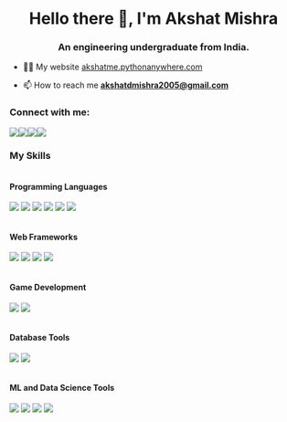 <h1 align="center">Hello there 👋, I'm Akshat Mishra</h1>
<h3 align="center">An engineering undergraduate from India.</h3>

- 👨‍💻 My website [akshatme.pythonanywhere.com](akshatme.pythonanywhere.com)

- 📫 How to reach me **akshatdmishra2005@gmail.com**

<h3 align="left">Connect with me:</h3>
<p style="display:flex; " align="left">
  <a href="https://www.linkedin.com/in/akshat--mishra" target="_blank"><img src="https://img.shields.io/badge/LinkedIn-0077B5?style=for-the-badge&logo=linkedin&logoColor=white" height:40px width:40px></a>
  <a href="https://twitter.com/imAkshatMishra" target="_blank"><img src="https://img.shields.io/badge/Twitter-1DA1F2?style=for-the-badge&logo=twitter&logoColor=white" height:40px width:40px></a>
  <a href="https://www.hackerrank.com/profile/akshatdmishra201" target="_blank"><img src="https://img.shields.io/badge/-Hackerrank-2EC866?style=for-the-badge&logo=HackerRank&logoColor=white" height:40px width:40px></a>
  <a href="https://leetcode.com/_Akshat2005_/" target="_blank"><img src="https://img.shields.io/badge/-LeetCode-FFA116?style=for-the-badge&logo=LeetCode&logoColor=black" height:40px width:40px></a>
</p>

<h3 align="left">My Skills</h3>
<p  style="display:flex;" align="left">
  <h4 align="left">Programming Languages</h4>
  <img src="https://img.shields.io/badge/C-00599C?style=for-the-badge&logo=c&logoColor=white" height:40px width:40px>
  <img src="https://img.shields.io/badge/C%2B%2B-00599C?style=for-the-badge&logo=c%2B%2B&logoColor=white" height:40px width:40px>
  <img src="https://img.shields.io/badge/Python-FFD43B?style=for-the-badge&logo=python&logoColor=blue" height:40px width:40px>
  <img src="https://img.shields.io/badge/JavaScript-323330?style=for-the-badge&logo=javascript&logoColor=F7DF1E" height:40px width:40px>
  <img src="https://img.shields.io/badge/HTML5-E34F26?style=for-the-badge&logo=html5&logoColor=white" height:40px width:40px>
  <img src="https://img.shields.io/badge/CSS3-1572B6?style=for-the-badge&logo=css3&logoColor=white" height:40px width:40px>
</p>

<p style="display:flex;" align="left">
  <h4 align="left">Web Frameworks</h4>
  <img src="https://img.shields.io/badge/Django-092E20?style=for-the-badge&logo=django&logoColor=green" height:40px width:40px>
  <img src="https://img.shields.io/badge/django%20rest-ff1709?style=for-the-badge&logo=django&logoColor=white" height:40px width:40px>
  <img src="https://img.shields.io/badge/React-20232A?style=for-the-badge&logo=react&logoColor=61DAFB" height:40px width:40px>
  <img src="https://img.shields.io/badge/Flask-000000?style=for-the-badge&logo=flask&logoColor=white" height:40px width:40px>
</p>

<p style="display:flex;" align="left">
  <h4 align="left">Game Development</h4>
  <img src="https://img.shields.io/badge/Unity-100000?style=for-the-badge&logo=unity&logoColor=white" height:40px width:40px>
  <img src="https://img.shields.io/badge/-Unreal%20Engine-313131?style=for-the-badge&logo=unreal-engine&logoColor=white" height:40px width:40px>
</p>

<p style="display:flex;" align="left">
  <h4 align="left">Database Tools</h4>
  <img src="https://img.shields.io/badge/PostgreSQL-316192?style=for-the-badge&logo=postgresql&logoColor=white" height:40px width:40px>
  <img src="https://img.shields.io/badge/Sqlite-003B57?style=for-the-badge&logo=sqlite&logoColor=white" height:40px width:40px>
</p>

<p style="display:flex;" align="left">
  <h4 align="left">ML and Data Science Tools</h4>
  <img src="https://img.shields.io/badge/TensorFlow-FF6F00?style=for-the-badge&logo=tensorflow&logoColor=white" height:40px width:40px>
  <img src="https://img.shields.io/badge/PyTorch-EE4C2C?style=for-the-badge&logo=pytorch&logoColor=white" height:40px width:40px>
  <img src="https://img.shields.io/badge/Numpy-777BB4?style=for-the-badge&logo=numpy&logoColor=white" height:40px width:40px>
  <img src="https://img.shields.io/badge/Pandas-2C2D72?style=for-the-badge&logo=pandas&logoColor=white" height:40px width:40px>
</p>

